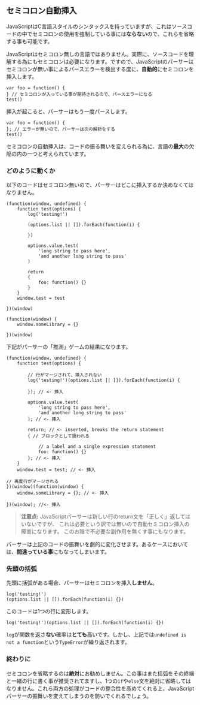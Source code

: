 ## セミコロン自動挿入

JavaScriptはC言語スタイルのシンタックスを持っていますが、これはソースコードの中でセミコロンの使用を強制している事には**ならない**ので、これらを省略する事も可能です。

JavaScriptはセミコロン無しの言語ではありません。実際に、ソースコードを理解する為にもセミコロンは必要になります。ですので、JavaScriptのパーサーはセミコロンが無い事によるパースエラーを検出する度に、**自動的**にセミコロンを挿入します。

    var foo = function() {
    } // セミコロンが入っている事が期待されるので、パースエラーになる
    test()

挿入が起こると、パーサーはもう一度パースします。

    var foo = function() {
    }; // エラーが無いので、パーサーは次の解析をする
    test()

セミコロンの自動挿入は、コードの振る舞いを変えられる為に、言語の**最大**の欠陥の内の一つと考えられています。

### どのように動くか

以下のコードはセミコロン無いので、パーサーはどこに挿入するか決めなくてはなりません。

    (function(window, undefined) {
        function test(options) {
            log('testing!')

            (options.list || []).forEach(function(i) {

            })

            options.value.test(
                'long string to pass here',
                'and another long string to pass'
            )

            return
            {
                foo: function() {}
            }
        }
        window.test = test

    })(window)

    (function(window) {
        window.someLibrary = {}

    })(window)

下記がパーサーの「推測」ゲームの結果になります。

    (function(window, undefined) {
        function test(options) {

            // 行がマージされて、挿入されない
            log('testing!')(options.list || []).forEach(function(i) {

            }); // <- 挿入

            options.value.test(
                'long string to pass here',
                'and another long string to pass'
            ); // <- 挿入

            return; // <- inserted, breaks the return statement
            { // ブロックとして扱われる

                // a label and a single expression statement
                foo: function() {} 
            }; // <- 挿入
        }
        window.test = test; // <- 挿入

    // 再度行がマージされる
    })(window)(function(window) {
        window.someLibrary = {}; // <- 挿入

    })(window); //<- 挿入

> **注意点:** JavaScriptパーサーは新しい行のreturn文を「正しく」返してはいないですが、
> これは必要という訳では無いので自動セミコロン挿入の障害になります。
> このお陰で不必要な副作用を無くす事にもなります。

パーサーは上記のコードの振舞いを劇的に変化させます。あるケースにおいては、**間違っている事**にもなってしまいます。

### 先頭の括弧

先頭に括弧がある場合、パーサーはセミコロンを挿入**しません**。

    log('testing!')
    (options.list || []).forEach(function(i) {})

このコードは1つの行に変形します。

    log('testing!')(options.list || []).forEach(function(i) {})

`log`が関数を返さ**ない**確率は**とても**高いです。しかし、上記では`undefined is not a function`という`TypeError`が繰り返されます。

### 終わりに

セミコロンを省略するのは**絶対**にお勧めしません。この事はまた括弧をその終端と一緒の行に書く事が推奨されてますし、1つの`if`や`else`文を絶対に省略してはなりません。これら両方の処理がコードの整合性を高めてくれる上、JavaScriptパーサーの振舞いを変えてしまうのを防いでくれるでしょう。
